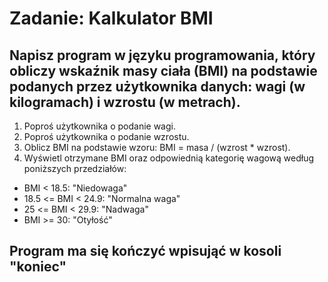 # Zadanie: Kalkulator BMI

## Napisz program w języku programowania, który obliczy wskaźnik masy ciała (BMI) na podstawie podanych przez użytkownika danych: wagi (w kilogramach) i wzrostu (w metrach).

1. Poproś użytkownika o podanie wagi.
1. Poproś użytkownika o podanie wzrostu.
1. Oblicz BMI na podstawie wzoru: BMI = masa / (wzrost * wzrost).
1. Wyświetl otrzymane BMI oraz odpowiednią kategorię wagową według poniższych przedziałów:
* BMI < 18.5: "Niedowaga"
* 18.5 <= BMI < 24.9: "Normalna waga"
* 25 <= BMI < 29.9: "Nadwaga"
* BMI >= 30: "Otyłość"

## Program ma się kończyć wpisująć w kosoli "koniec"


